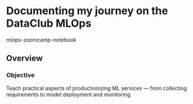 # Documenting my journey on the DataClub MLOps
mlops-zoomcamp-notebook


## Overview

### Objective

Teach practical aspects of productionizing ML services — from collecting requirements to model deployment and monitoring.
